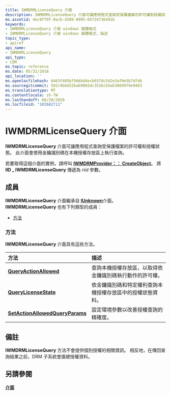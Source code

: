 ```yaml
---
title: IWMDRMLicenseQuery 介面
description: IWMDRMLicenseQuery 介面可讓應用程式查詢受保護檔案的許可權和授權狀態。
ms.assetid: 4ec8ff9f-0acb-4389-8995-65f24736491b
keywords:
- IWMDRMLicenseQuery 介面 windows 媒體格式
- IWMDRMLicenseQuery 介面 windows 媒體格式，描述
topic_type:
- apiref
api_name:
- IWMDRMLicenseQuery
api_type:
- COM
ms.topic: reference
ms.date: 05/31/2018
api_location: ''
ms.openlocfilehash: 6463f405bf50d4d4ecb037dc542e3af0e5b7df46
ms.sourcegitcommit: 592c9bbd22ba69802dc353bcb5eb30699f9e9403
ms.translationtype: MT
ms.contentlocale: zh-TW
ms.lasthandoff: 08/20/2020
ms.locfileid: "103682711"
---
```

# <a name="iwmdrmlicensequery-interface"></a>IWMDRMLicenseQuery 介面

**IWMDRMLicenseQuery** 介面可讓應用程式查詢受保護檔案的許可權和授權狀態。 此介面會使用金鑰識別碼在本機授權存放區上執行查詢。

若要取得這個介面的實例，請呼叫 [**IWMDRMProvider：： CreateObject**](iwmdrmprovider-createobject.md)。 將 **IID \_ IWMDRMLicenseQuery** 傳遞為 *riid* 參數。

## <a name="members"></a>成員

**IWMDRMLicenseQuery** 介面繼承自 [**IUnknown**](/windows/desktop/api/unknwn/nn-unknwn-iunknown)介面。 **IWMDRMLicenseQuery** 也有下列類型的成員：

-   [方法](#methods)

### <a name="methods"></a>方法

**IWMDRMLicenseQuery** 介面具有這些方法。



| 方法                                                                                | 描述                                                                                      |
|:--------------------------------------------------------------------------------------|:-------------------------------------------------------------------------------------------------|
| [**QueryActionAllowed**](iwmdrmlicensequery-queryactionallowed.md)                   | 查詢本機授權存放區，以取得依金鑰識別碼執行動作的許可權。<br/>         |
| [**QueryLicenseState**](iwmdrmlicensequery-querylicensestate.md)                     | 依金鑰識別碼和特定權利查詢本機授權存放區中的授權狀態資料。<br/> |
| [**SetActionAllowedQueryParams**](iwmdrmlicensequery-setactionallowedqueryparams.md) | 設定環境參數以改善授權查詢的精確度。<br/>             |



 

## <a name="remarks"></a>備註

**IWMDRMLicenseQuery** 方法不會提供個別授權的相關資訊。 相反地，在傳回查詢結果之前，DRM 子系統會匯總授權資料。

## <a name="see-also"></a>另請參閱

<dl> <dt>

[**介面**](drm-interfaces.md)
</dt> </dl>

 

